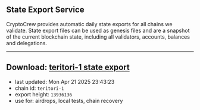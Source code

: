 ## State Export Service
CryptoCrew provides automatic daily state exports for all chains we validate. State export files can be used as genesis files and are a snapshot of the current blockchain state, including all validators, accounts, balances and delegations.

---
**Download: [teritori-1 state export](https://dl-eu2.ccvalidators.com/SERVICE/teritori/teritori-1_export_13936136.json)**
---

- last updated: Mon Apr 21 2025 23:43:23
- chain id: `teritori-1`
- export height: `13936136`
- use for: airdrops, local tests, chain recovery
